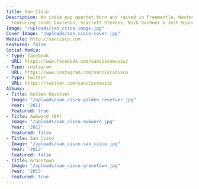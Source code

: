 ```yaml
---
title: San Cisco
Description: An indie pop quartet born and raised in Freemantle, Western Australia.
  Featuring Jordi Davieson, Scarlett Stevens, Nick Gardner & Josh Biondillo.
Image: "/uploads/san_cisco-image.jpg"
Cover Image: "/uploads/san_cisco-cover.jpg"
Website: http://sancisco.com
Featured: false
Social Media:
- Type: facebook
  URL: https://www.facebook.com/sanciscomusic/
- Type: instagram
  URL: https://www.instagram.com/sanciscodisco
- Type: twitter
  URL: https://twitter.com/sanciscomusic
Albums:
- Title: Golden Revolver
  Image: "/uploads/san_cisco-golden_revolver.jpg"
  Year: '2011'
  Featured: true
- Title: Awkward (EP)
  Image: "/uploads/san_cisco-awkward.jpg"
  Year: '2012'
  Featured: false
- Title: San Cisco
  Image: "/uploads/san_cisco-san_cisco.jpg"
  Year: '2012'
  Featured: false
- Title: Gracetown
  Image: "/uploads/san_cisco-gracetown.jpg"
  Year: '2015'
  Featured: true
---
```


